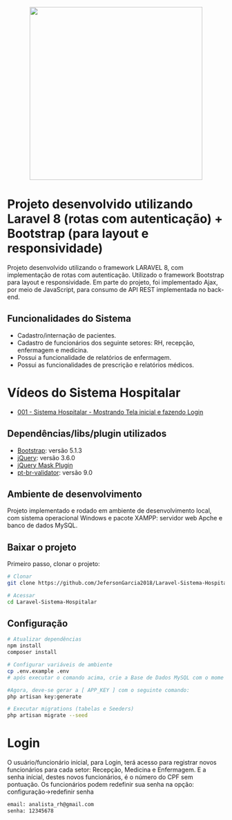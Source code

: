 <p align="center"><a href="https://laravel.com" target="_blank"><img src="https://raw.githubusercontent.com/laravel/art/master/logo-lockup/5%20SVG/2%20CMYK/1%20Full%20Color/laravel-logolockup-cmyk-red.svg" width="400"></a></p>


# Projeto desenvolvido utilizando Laravel 8 (rotas com autenticação) + Bootstrap (para layout e responsividade)

Projeto desenvolvido utilizando o framework LARAVEL 8, com implementação de rotas com autenticação. Utilizado o framework Bootstrap para layout e responsividade. Em parte do projeto, foi implementado Ajax, por meio de JavaScript, para consumo de API REST implementada no back-end.

## Funcionalidades do Sistema
- Cadastro/internação de pacientes.
- Cadastro de funcionários dos seguinte setores: RH, recepção, enfermagem e medicina.
- Possui a funcionalidade de relatórios de enfermagem.
- Possui as funcionalidades de prescrição e relatórios médicos.

# Vídeos do Sistema Hospitalar
- [001 - Sistema Hospitalar - Mostrando Tela inicial e fazendo Login](https://www.youtube.com/watch?v=kkkudcWr43s&list=PLziiWDFoVJ3a1AVlct3AOQ03F0SU6hlxs)

## Dependências/libs/plugin utilizados

- [Bootstrap](https://getbootstrap.com/docs/5.0/getting-started/download/): versão 5.1.3
- [jQuery](https://jquery.com/download/): versão 3.6.0
- [jQuery Mask Plugin](https://igorescobar.github.io/jQuery-Mask-Plugin/)
- [pt-br-validator](https://github.com/LaravelLegends/pt-br-validator): versão 9.0

## Ambiente de desenvolvimento
Projeto implementado e rodado em ambiente de desenvolvimento local, com sistema operacional Windows e pacote XAMPP: servidor web Apche e banco de dados MySQL.

## Baixar o projeto
Primeiro passo, clonar o projeto:
``` bash
# Clonar
git clone https://github.com/JefersonGarcia2018/Laravel-Sistema-Hospitalar.git

# Acessar
cd Laravel-Sistema-Hospitalar
```

## Configuração
``` bash
# Atualizar dependências
npm install
composer install

# Configurar variáveis de ambiente
cp .env.example .env
# após executar o comando acima, crie a Base de Dados MySQL com o mome que você preferir, e atribua este nome a váriável BD_DATABASE que está contida no arquivo .env

#Agora, deve-se gerar a [ APP_KEY ] com o seguinte comando:
php artisan key:generate

# Executar migrations (tabelas e Seeders)
php artisan migrate --seed
```
# Login
O usuário/funcionário inicial, para Login, terá acesso para registrar novos funcionários para cada setor: Recepção, Medicina e Enfermagem. E a senha inícial, destes novos funcionários, é o número do CPF sem pontuação. Os funcionários podem redefinir sua senha na opção: configuração->redefinir senha
``` bash
email: analista_rh@gmail.com
senha: 12345678
```
